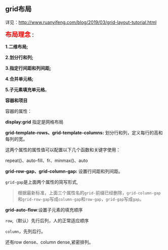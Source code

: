 ## grid布局



详见：http://www.ruanyifeng.com/blog/2019/03/grid-layout-tutorial.html

**<span style="color:red;font-size:20px;">布局理念</span>：**

**1.二维布局;**

**2.划分行和列;**

**3.指定行间距和列间距;**

**4.合并单元格;**

**5.子元素填充单元格**。





**容器和项目**

容器的属性：

**display:grid**  指定是网格布局



**grid-template-rows、grid-template-columns:**  划分行和列，定义每行的高和每列的宽。

这两个属性的属性值可以配置以下几个函数和关键字使用：

repeat()、auto-fill、fr、minmax()、auto



**grid-row-gap、grid-column-gap:**  设置行间距和列间距。

`grid-gap`是上面两个属性的简写形式,

>  根据最新标准，上面三个属性名的`grid-`前缀已经删除，`grid-column-gap`和`grid-row-gap`写成`column-gap`和`row-gap`，`grid-gap`写成`gap`。



**grid-auto-flow**:设置子元素的填充顺序

`row`,（默认）先行后列，人的正常适应顺序

`column`，先列后行。

还有row dense、column dense,紧密排列。



